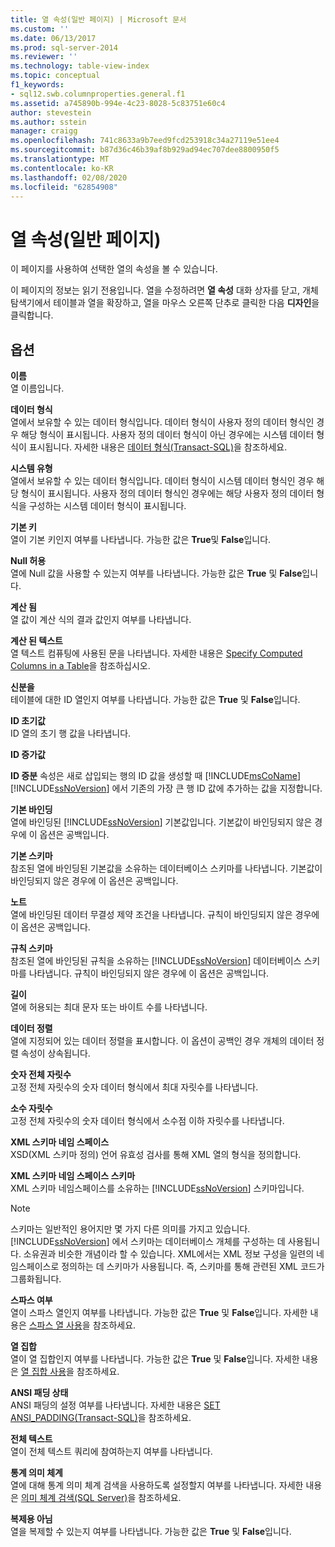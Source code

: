 ```yaml
---
title: 열 속성(일반 페이지) | Microsoft 문서
ms.custom: ''
ms.date: 06/13/2017
ms.prod: sql-server-2014
ms.reviewer: ''
ms.technology: table-view-index
ms.topic: conceptual
f1_keywords:
- sql12.swb.columnproperties.general.f1
ms.assetid: a745890b-994e-4c23-8028-5c83751e60c4
author: stevestein
ms.author: sstein
manager: craigg
ms.openlocfilehash: 741c8633a9b7eed9fcd253918c34a27119e51ee4
ms.sourcegitcommit: b87d36c46b39af8b929ad94ec707dee8800950f5
ms.translationtype: MT
ms.contentlocale: ko-KR
ms.lasthandoff: 02/08/2020
ms.locfileid: "62854908"
---
```

# <a name="column-properties-general-page"></a>열 속성(일반 페이지)
  이 페이지를 사용하여 선택한 열의 속성을 볼 수 있습니다.  
  
 이 페이지의 정보는 읽기 전용입니다. 열을 수정하려면 **열 속성** 대화 상자를 닫고, 개체 탐색기에서 테이블과 열을 확장하고, 열을 마우스 오른쪽 단추로 클릭한 다음 **디자인**을 클릭합니다.  
  
## <a name="options"></a>옵션  
 **이름**  
 열 이름입니다.  
  
 **데이터 형식**  
 열에서 보유할 수 있는 데이터 형식입니다. 데이터 형식이 사용자 정의 데이터 형식인 경우 해당 형식이 표시됩니다. 사용자 정의 데이터 형식이 아닌 경우에는 시스템 데이터 형식이 표시됩니다. 자세한 내용은 [데이터 형식&#40;Transact-SQL&#41;](/sql/t-sql/data-types/data-types-transact-sql)을 참조하세요.  
  
 **시스템 유형**  
 열에서 보유할 수 있는 데이터 형식입니다. 데이터 형식이 시스템 데이터 형식인 경우 해당 형식이 표시됩니다. 사용자 정의 데이터 형식인 경우에는 해당 사용자 정의 데이터 형식을 구성하는 시스템 데이터 형식이 표시됩니다.  
  
 **기본 키**  
 열이 기본 키인지 여부를 나타냅니다. 가능한 값은 **True**및 **False**입니다.  
  
 **Null 허용**  
 열에 Null 값을 사용할 수 있는지 여부를 나타냅니다. 가능한 값은 **True** 및 **False**입니다.  
  
 **계산 됨**  
 열 값이 계산 식의 결과 값인지 여부를 나타냅니다.  
  
 **계산 된 텍스트**  
 열 텍스트 컴퓨팅에 사용된 문을 나타냅니다. 자세한 내용은 [Specify Computed Columns in a Table](specify-computed-columns-in-a-table.md)을 참조하십시오.  
  
 **신분을**  
 테이블에 대한 ID 열인지 여부를 나타냅니다. 가능한 값은 **True** 및 **False**입니다.  
  
 **ID 초기값**  
 ID 열의 초기 행 값을 나타냅니다.  
  
 **ID 증가값**  
 
  **ID 증분** 속성은 새로 삽입되는 행의 ID 값을 생성할 때 [!INCLUDE[msCoName](../../includes/msconame-md.md)] [!INCLUDE[ssNoVersion](../../includes/ssnoversion-md.md)] 에서 기존의 가장 큰 행 ID 값에 추가하는 값을 지정합니다.  
  
 **기본 바인딩**  
 열에 바인딩된 [!INCLUDE[ssNoVersion](../../includes/ssnoversion-md.md)] 기본값입니다. 기본값이 바인딩되지 않은 경우에 이 옵션은 공백입니다.  
  
 **기본 스키마**  
 참조된 열에 바인딩된 기본값을 소유하는 데이터베이스 스키마를 나타냅니다. 기본값이 바인딩되지 않은 경우에 이 옵션은 공백입니다.  
  
 **노트**  
 열에 바인딩된 데이터 무결성 제약 조건을 나타냅니다. 규칙이 바인딩되지 않은 경우에 이 옵션은 공백입니다.  
  
 **규칙 스키마**  
 참조된 열에 바인딩된 규칙을 소유하는 [!INCLUDE[ssNoVersion](../../includes/ssnoversion-md.md)] 데이터베이스 스키마를 나타냅니다. 규칙이 바인딩되지 않은 경우에 이 옵션은 공백입니다.  
  
 **길이**  
 열에 허용되는 최대 문자 또는 바이트 수를 나타냅니다.  
  
 **데이터 정렬**  
 열에 지정되어 있는 데이터 정렬을 표시합니다. 이 옵션이 공백인 경우 개체의 데이터 정렬 속성이 상속됩니다.  
  
 **숫자 전체 자릿수**  
 고정 전체 자릿수의 숫자 데이터 형식에서 최대 자릿수를 나타냅니다.  
  
 **소수 자릿수**  
 고정 전체 자릿수의 숫자 데이터 형식에서 소수점 이하 자릿수를 나타냅니다.  
  
 **XML 스키마 네임 스페이스**  
 XSD(XML 스키마 정의) 언어 유효성 검사를 통해 XML 열의 형식을 정의합니다.  
  
 **XML 스키마 네임 스페이스 스키마**  
 XML 스키마 네임스페이스를 소유하는 [!INCLUDE[ssNoVersion](../../includes/ssnoversion-md.md)] 스키마입니다.  
  
> [!NOTE]  
>  스키마는 일반적인 용어지만 몇 가지 다른 의미를 가지고 있습니다. 
  [!INCLUDE[ssNoVersion](../../includes/ssnoversion-md.md)] 에서 스키마는 데이터베이스 개체를 구성하는 데 사용됩니다. 소유권과 비슷한 개념이라 할 수 있습니다. XML에서는 XML 정보 구성을 일련의 네임스페이스로 정의하는 데 스키마가 사용됩니다. 즉, 스키마를 통해 관련된 XML 코드가 그룹화됩니다.  
  
 **스파스 여부**  
 열이 스파스 열인지 여부를 나타냅니다. 가능한 값은 **True** 및 **False**입니다. 자세한 내용은 [스파스 열 사용](use-sparse-columns.md)을 참조하세요.  
  
 **열 집합**  
 열이 열 집합인지 여부를 나타냅니다. 가능한 값은 **True** 및 **False**입니다. 자세한 내용은 [열 집합 사용](use-column-sets.md)을 참조하세요.  
  
 **ANSI 패딩 상태**  
 ANSI 패딩의 설정 여부를 나타냅니다. 자세한 내용은 [SET ANSI_PADDING&#40;Transact-SQL&#41;](/sql/t-sql/statements/set-ansi-padding-transact-sql)을 참조하세요.  
  
 **전체 텍스트**  
 열이 전체 텍스트 쿼리에 참여하는지 여부를 나타냅니다.  
  
 **통계 의미 체계**  
 열에 대해 통계 의미 체계 검색을 사용하도록 설정할지 여부를 나타냅니다. 자세한 내용은 [의미 체계 검색&#40;SQL Server&#41;](../search/semantic-search-sql-server.md)을 참조하세요.  
  
 **복제용 아님**  
 열을 복제할 수 있는지 여부를 나타냅니다. 가능한 값은 **True** 및 **False**입니다.  
  
  
